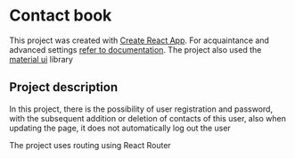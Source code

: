 # Contact book

This project was created with
[Create React App](https://github.com/facebook/create-react-app). For
acquaintance and advanced settings
[refer to documentation](https://facebook.github.io/create-react-app/docs/getting-started).
The project also used the [material ui](https://mui.com/) library

## Project description

In this project, there is the possibility of user registration and password,
with the subsequent addition or deletion of contacts of this user, also when
updating the page, it does not automatically log out the user

The project uses routing using React Router
